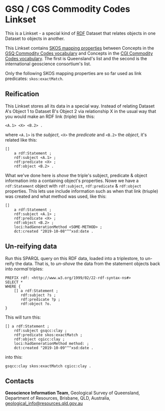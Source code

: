 # GSQ / CGS Commodity Codes Linkset
This is a Linkset - a special kind of [RDF](https://www.w3.org/RDF/) Dataset that relates objects in one Dataset to objects in another.

This Linkset contains [SKOS mapping properties](https://www.w3.org/TR/skos-reference/#mapping)
between Concepts in the [GSQ Commodity Codes vocabulary](http://linked.data.gov.au/def/gsq-commodity-codes) and Concepts in the [CGI Commodity Codes vocabulary](http://resource.geosciml.org/classifierscheme/cgi/2016.01/commodity-code). The first is Queensland's list and the second is the international geoscience consortium's list.

Only the following SKOS mapping properties are so far used as link predicates: `skos:exactMatch`.

## Reification
This Linkset stores all its data in a special way. Instead of relating Dataset A's Object 1 to Dataset B's Object 2 via relationship X in the usual way that you would make an RDF link (triple) like this:

```
<A.1> <X> <B.2> .
```
where `<A.1>` is the *subject*, `<X>` the *predicate* and `<B.2>` the *object*,  it's related like this:
```
[]
    a rdf:Statement ;
    rdf:subject <A.1> ;
    rdf:predicate <X> ;
    rdf:object <B.2> .
```
What we've done here is *shove* the triple's subject, predicate & object information into a containing object's properties. Nowe we have a `rdf:Statement` object with `rdf:subject`, `rdf:predicate` & `rdf:object` properties. This lets use include information such as when that link (triuple) was created and what method was used, like this:

```
[]
    a rdf:Statement ;
    rdf:subject <A.1> ;
    rdf:predicate <X> ;
    rdf:object <B.2> ;
    loci:hadGenerationMethod <SOME-METHOD> ;
    dct:created "2019-10-08"^^xsd:date .
```
## Un-reifying data
Run this SPARQL query on this RDF data, loaded into a triplestore, to un-reify the data. That is, to *un-shove* the data from the statement objects back into *normal* triples:
```
PREFIX rdf: <http://www.w3.org/1999/02/22-rdf-syntax-ns#>
SELECT * 
WHERE {
    [] a rdf:Statement ;
       rdf:subject ?s ;
       rdf:predicate ?p ;
       rdf:object ?o.
}
```
This will turn this:
```
[] a rdf:Statement ;
    rdf:subject gsqcc:clay ;
    rdf:predicate skos:exactMatch ;
    rdf:object cgicc:clay ;    
    loci:hadGenerationMethod method: ;
    dct:created "2019-10-09"^^xsd:date .
```
into this:
```
gsqcc:clay skos:exactMatch cgicc:clay .
```

## Contacts
**Geoscience Information Team**,
Geological Survey of Queensland,
Department of Resources,
Brisbane, QLD, Australia,
<geological_info@resources.qld.gov.au>
